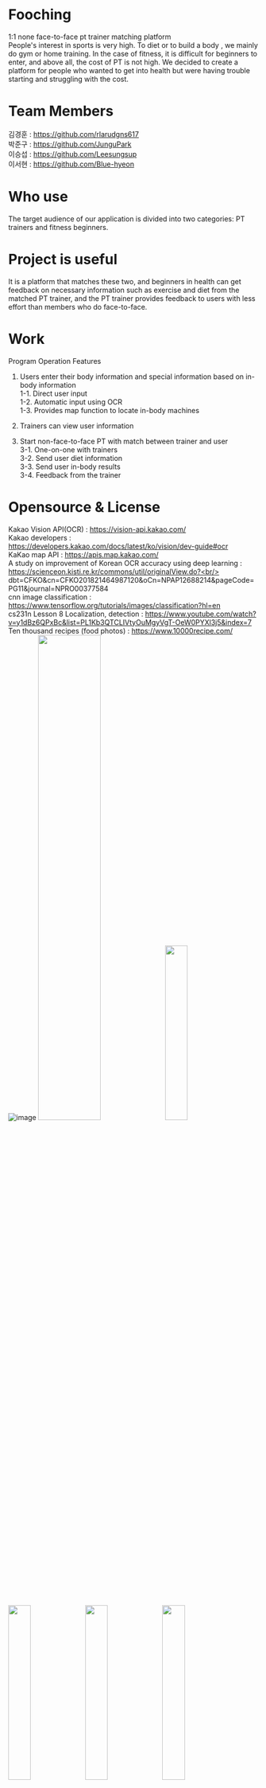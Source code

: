 # Fooching
1:1 none face-to-face pt trainer matching platform  
People's interest in sports is very high. To diet or to build a body , we mainly do gym or home training.   In the case of fitness, it is difficult for beginners to enter, and above all, the cost of PT is not high.   We decided to create a platform for people who wanted to get into health but were having trouble starting and struggling with the cost.

# Team Members
김경훈 : https://github.com/rlarudgns617   
박준구 : https://github.com/JunguPark  
이승섭 : https://github.com/Leesungsup  
이서현 : https://github.com/Blue-hyeon  

# Who use
The target audience of our application is divided into two categories:   PT trainers and fitness beginners. 

# Project is useful
It is a platform that matches these two, and beginners in health can get feedback on necessary information such as exercise and diet from the matched PT trainer, and the PT trainer provides feedback to users with less effort than members who do face-to-face.

# Work
Program Operation Features
1. Users enter their body information and special information based on in-body information<br/> 
  1-1. Direct user input<br/> 
  1-2. Automatic input using OCR<br/> 
  1-3. Provides map function to locate in-body machines<br/> 

2. Trainers can view user information<br/> 

3. Start non-face-to-face PT with match between trainer and user<br/> 
  3-1. One-on-one with trainers<br/> 
  3-2. Send user diet information<br/> 
  3-3. Send user in-body results<br/> 
  3-4. Feedback from the trainer<br/> 

# Opensource & License
Kakao Vision API(OCR) : https://vision-api.kakao.com/<br/> 
Kakao developers : https://developers.kakao.com/docs/latest/ko/vision/dev-guide#ocr<br/> 
KaKao map API : https://apis.map.kakao.com/<br/> 
A study on improvement of Korean OCR accuracy using deep learning : https://scienceon.kisti.re.kr/commons/util/originalView.do?<br/> dbt=CFKO&cn=CFKO201821464987120&oCn=NPAP12688214&pageCode=PG11&journal=NPRO00377584<br/> 
cnn image classification : https://www.tensorflow.org/tutorials/images/classification?hl=en<br/> 
cs231n Lesson 8 Localization, detection : https://www.youtube.com/watch?v=y1dBz6QPxBc&list=PL1Kb3QTCLIVtyOuMgyVgT-OeW0PYXl3j5&index=7<br/> 
Ten thousand recipes (food photos) : https://www.10000recipe.com/<br/> 
![image](https://user-images.githubusercontent.com/27857543/172053129-430fab1a-7501-4141-bfd4-4c55ac1180f0.png)
<img src="https://user-images.githubusercontent.com/27857543/172053402-b0c7b9bc-a5e2-41cd-8c33-39f7dcbd5e31.png" width="50%" height="50%"/>
<img src="https://user-images.githubusercontent.com/27857543/172053430-464b3f22-ace8-48b0-98cc-92420cee088a.png" width="30%" height="30%"/>
<img src="https://user-images.githubusercontent.com/27857543/172053456-f9b69c25-fac5-48c8-88fa-00847fe01d60.png" width="30%" height="30%"/>
<img src="https://user-images.githubusercontent.com/27857543/172053477-099b0f35-31fb-4f57-b08f-5f2180966da0.png" width="30%" height="30%"/>
<img src="https://user-images.githubusercontent.com/27857543/172053487-bb8532ec-6ff9-450a-9a50-e503409aa21b.png" width="30%" height="30%"/>
<img src="https://user-images.githubusercontent.com/27857543/172053389-e91e255a-288c-4846-b783-13d6413b0897.png" width="30%" height="30%"/>
